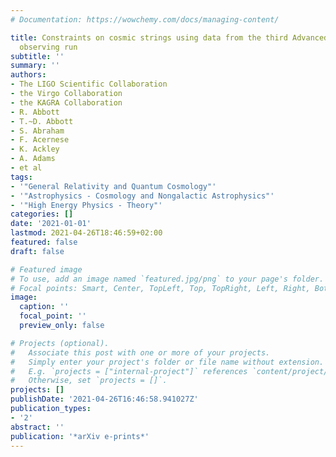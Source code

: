 ```yaml
---
# Documentation: https://wowchemy.com/docs/managing-content/

title: Constraints on cosmic strings using data from the third Advanced LIGO-Virgo
  observing run
subtitle: ''
summary: ''
authors:
- The LIGO Scientific Collaboration
- the Virgo Collaboration
- the KAGRA Collaboration
- R. Abbott
- T.~D. Abbott
- S. Abraham
- F. Acernese
- K. Ackley
- A. Adams
- et al
tags:
- '"General Relativity and Quantum Cosmology"'
- '"Astrophysics - Cosmology and Nongalactic Astrophysics"'
- '"High Energy Physics - Theory"'
categories: []
date: '2021-01-01'
lastmod: 2021-04-26T18:46:59+02:00
featured: false
draft: false

# Featured image
# To use, add an image named `featured.jpg/png` to your page's folder.
# Focal points: Smart, Center, TopLeft, Top, TopRight, Left, Right, BottomLeft, Bottom, BottomRight.
image:
  caption: ''
  focal_point: ''
  preview_only: false

# Projects (optional).
#   Associate this post with one or more of your projects.
#   Simply enter your project's folder or file name without extension.
#   E.g. `projects = ["internal-project"]` references `content/project/deep-learning/index.md`.
#   Otherwise, set `projects = []`.
projects: []
publishDate: '2021-04-26T16:46:58.941027Z'
publication_types:
- '2'
abstract: ''
publication: '*arXiv e-prints*'
---
```

